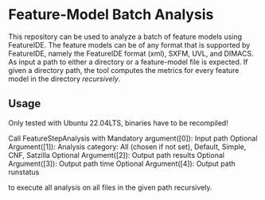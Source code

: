 # Feature-Model Batch Analysis
This repository can be used to analyze a batch of feature models using FeatureIDE. The feature models can be of any format that is supported by FeatureIDE, namely the FeatureIDE format (xml), SXFM, UVL, and DIMACS.
As input a path to either a directory or a feature-model file is expected. If given a directory path, the tool computes the metrics for every feature model in the directory *recursively*.

## Usage
Only tested with Ubuntu 22.04LTS, binaries have to be recompiled!

Call FeatureStepAnalysis with 
    Mandatory argument([0]): Input path
    Optional Argument([1]): Analysis category: All (chosen if not set), Default, Simple, CNF, Satzilla
    Optional Argument([2]): Output path results
    Optional Argument([3]): Output path time
    Optional Argument([4]): Output path runstatus

to execute all analysis on all files in the given path recursively.